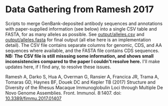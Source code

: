 # Data Gathering from Ramesh 2017

Scripts to merge GenBank-deposited antibody sequences and annotations with
paper-supplied information (see below) into a single CSV table and FASTA, for
as many alleles as possible. See [output/alleles.csv](output/alleles.csv) and
[output/alleles.fasta](output/alleles.fasta) for final output (all else here is
an implementation detail).  The CSV file contains separate columns for genomic,
CDS, and AA sequences where available, and the FASTA file contains CDS
sequences.  **NB: The CSV file is still misssing some information, and shows
small inconsistencies compared to the paper I couldn't resolve here.**  I'll
make updates here, if I find any, to resolve these issues.

Ramesh A, Darko S, Hua A, Overman G, Ransier A, Francica JR, Trama A, Tomaras GD, Haynes BF, Douek DC and Kepler TB (2017) Structure and Diversity of the Rhesus Macaque Immunoglobulin Loci through Multiple De Novo Genome Assemblies. Front. Immunol. 8:1407. doi: [10.3389/fimmu.2017.01407](https://doi.org/10.3389/fimmu.2017.01407)
